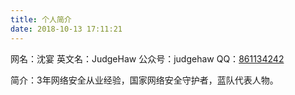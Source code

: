 ```yaml
---
title: 个人简介
date: 2018-10-13 17:11:21
---
```

网名：沈宴
英文名：JudgeHaw
公众号：judgehaw
QQ：[861134242](http://wpa.qq.com/msgrd?v=3&uin=861134242&site=qq&menu=yes)

简介：3年网络安全从业经验，国家网络安全守护者，蓝队代表人物。